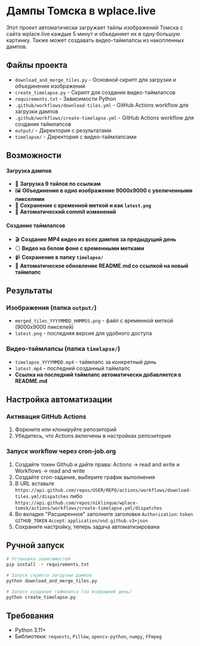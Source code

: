 # Дампы Томска в wplace.live

Этот проект автоматически загружает тайлы изображений Томска с сайта wplace.live каждые 5 минут и объединяет их в одну большую картинку. Также может создавать видео-таймлапсы из накопленных дампов.

## Файлы проекта

- `download_and_merge_tiles.py` - Основной скрипт для загрузки и объединения изображений
- `create_timelapse.py` - Скрипт для создания видео-таймлапсов
- `requirements.txt` - Зависимости Python
- `.github/workflows/download-tiles.yml` - GitHub Actions workflow для загрузки дампов
- `.github/workflows/create-timelapse.yml` - GitHub Actions workflow для создания таймлапсов
- `output/` - Директория с результатами
- `timelapse/` - Директория с видео-таймлапсами

## Возможности

#### Загрузка дампов
- 🔄 **Загрузка 9 тайлов по ссылкам**
- 🖼️ **Объединение в одно изображение 9000x9000 с увеличенными пикселями**
- 💾 **Сохранение с временной меткой и как `latest.png`**
- 🔀 **Автоматический commit изменений**

#### Создание таймлапсов  
- 🎬 **Создание MP4 видео из всех дампов за предыдущий день**
- ⚪ **Видео на белом фоне с временными метками**
- 📹 **Сохранение в папку `timelapse/`**
- 📝 **Автоматическое обновление README.md со ссылкой на новый таймлапс**

## Результаты

### Изображения (папка `output/`)
- `merged_tiles_YYYYMMDD_HHMMSS.png` - файл с временной меткой (9000x9000 пикселей)
- `latest.png` - последняя версия для удобного доступа

### Видео-таймлапсы (папка `timelapse/`)
- `timelapse_YYYYMMDD.mp4` - таймлапс за конкретный день
- `latest.mp4` - последний созданный таймлапс
- **Ссылка на последний таймлапс автоматически добавляется в README.md**

## Настройка автоматизации

### Активация GitHub Actions
1. Форкните или клонируйте репозиторий
2. Убедитесь, что Actions включены в настройках репозитория

### Запуск workflow через cron-job.org
1. Создайте токен Github и дайте права: Actions → read and write и Workflows → read and write
2. Создайте cron-задание, выберите график выполнения
3. В URL вставьте `https://api.github.com/repos/USER/REPO/actions/workflows/download-tiles.yml/dispatches` либо `https://api.github.com/repos/niklinque/wplace-tomsk/actions/workflows/create-timelapse.yml/dispatches`
4. Во вкладке "Расширенное" заполните заголовки
   `Authorization`: `token GITHUB_TOKEN`
   `Accept`: `application/vnd.github.v3+json`
5. Сохраните настройку, теперь задача автоматизирована

## Ручной запуск
```bash
# Установка зависимостей
pip install -r requirements.txt

# Запуск скрипта загрузки дампов
python download_and_merge_tiles.py

# Запуск создания таймлапса (за вчерашний день)
python create_timelapse.py
```

## Требования

- Python 3.11+
- Библиотеки: `requests`, `Pillow`, `opencv-python`, `numpy`, `FFmpeg`
